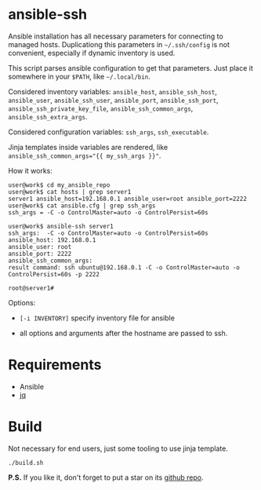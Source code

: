 # ansible-ssh

Ansible installation has all necessary parameters for connecting to managed hosts. Duplicationg this parameters in `~/.ssh/config` is not convenient, especially if dynamic inventory is used.

This script parses ansible configuration to get that parameters. Just place it somewhere in your `$PATH`, like `~/.local/bin`.

Considered inventory variables: `ansible_host`, `ansible_ssh_host`, `ansible_user`, `ansible_ssh_user`, `ansible_port`, `ansible_ssh_port`, `ansible_ssh_private_key_file`, `ansible_ssh_common_args`, `ansible_ssh_extra_args`.

Considered configuration variables: `ssh_args`, `ssh_executable`.

Jinja templates inside variables are rendered, like `ansible_ssh_common_args="{{ my_ssh_args }}"`.

How it works:

```console
user@work$ cd my_ansible_repo
user@work$ cat hosts | grep server1
server1 ansible_host=192.168.0.1 ansible_user=root ansible_port=2222
user@work$ cat ansible.cfg | grep ssh_args
ssh_args = -C -o ControlMaster=auto -o ControlPersist=60s

user@work$ ansible-ssh server1
ssh_args:  -C -o ControlMaster=auto -o ControlPersist=60s
ansible_host: 192.168.0.1
ansible_user: root
ansible_port: 2222
ansible_ssh_common_args:
result command: ssh ubuntu@192.168.0.1 -C -o ControlMaster=auto -o ControlPersist=60s -p 2222

root@server1#
```

Options:

* `[-i INVENTORY]` specify inventory file for ansible

* all options and arguments after the hostname are passed to ssh.

# Requirements

* Ansible
* [jq](https://stedolan.github.io/jq/)

# Build

Not necessary for end users, just some tooling to use jinja template.

`./build.sh`

**P.S.** If you like it, don't forget to put a star on its [github repo](https://github.com/selivan/ansible-ssh).
